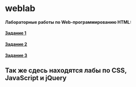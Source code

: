 # weblab
#### Лабораторные работы по Web-программированию HTML:
#### [Задание 1](1.html)
#### [Задание 2](2.html)
#### [Задание 3](3.html)
## Так же сдесь находятся лабы по CSS, JavaScript и jQuery
